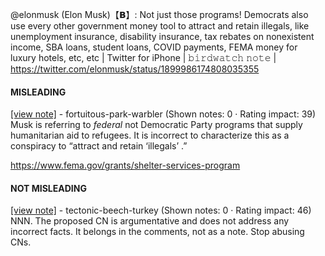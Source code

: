 @elonmusk (Elon Musk)【𝗕】: Not just those programs! Democrats also use every other government money tool to attract and retain illegals, like unemployment insurance, disability insurance, tax rebates on nonexistent income, SBA loans, student loans, COVID payments, FEMA money for luxury hotels, etc, etc | Twitter for iPhone | 𝚋𝚒𝚛𝚍𝚠𝚊𝚝𝚌𝚑 𝚗𝚘𝚝𝚎 | https://twitter.com/elonmusk/status/1899986174808035355

#### MISLEADING

[[view note]](https://x.com/i/birdwatch/n/1900025168992624968) - fortuitous-park-warbler (Shown notes: 0 · Rating impact: 39)\
Musk is referring to *federal* not Democratic Party programs that supply humanitarian aid to refugees. It is incorrect to characterize this as a conspiracy to “attract and retain ‘illegals’ .”

https://www.fema.gov/grants/shelter-services-program

#### NOT MISLEADING

[[view note]](https://x.com/i/birdwatch/n/1900173708247130618) - tectonic-beech-turkey (Shown notes: 0 · Rating impact: 46)\
NNN. The proposed CN is argumentative and does not address any incorrect facts. It belongs in the comments, not as a note. Stop abusing CNs.

